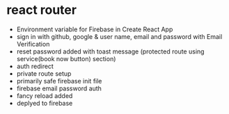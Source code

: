 # react router

- Environment variable for Firebase in Create React App
- sign in with github, google & user name, email and password with Email Verification
- reset password added with toast message
  (protected route using service(book now button) section)
- auth redirect
- private route setup
- primarily safe firebase init file
- firebase email password auth
- fancy reload added
- deplyed to firebase
